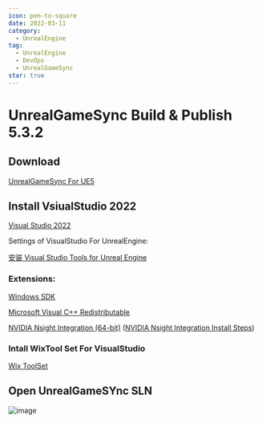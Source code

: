 ```yaml
---
icon: pen-to-square
date: 2022-03-11
category:
  - UnrealEngine
tag:
  - UnrealEngine
  - DevOps
  - UnrealGameSync
star: true
---
```


# UnrealGameSync Build & Publish 5.3.2

## Download
[UnrealGameSync For UE5](https://github.com/Jeffreytsai1004/UnrealGameSync)

## Install VsiualStudio 2022

[Visual Studio 2022](https://visualstudio.microsoft.com/zh-hans/downloads/)

Settings of VisualStudio For UnrealEngine:

[安装 Visual Studio Tools for Unreal Engine](https://learn.microsoft.com/zh-cn/visualstudio/gamedev/unreal/get-started/vs-tools-unreal-overview)

### Extensions:

[Windows SDK](https://go.microsoft.com/fwlink/?linkid=2261842)

[Microsoft Visual C++ Redistributable](https://aka.ms/vs/17/release/vc_redist.x64.exe)

[NVIDIA Nsight Integration (64-bit)](https://marketplace.visualstudio.com/items?itemName=NVIDIA.NvNsightToolsVSIntegration)  ([NVIDIA Nsight Integration Install Steps](https://developer.nvidia.com/gameworksdownload#?dn=nsight-visual-studio-edition-2024-1-0))

### Intall WixTool Set For VisualStudio

[Wix ToolSet](https://wixtoolset.org/docs/wix3/)

## Open UnrealGameSYnc SLN
![image](https://github.com/Jeffreytsai1004/Jeffreytsai1004.github.io/assets/109943015/97266ab2-7c49-48f5-b7f5-86d274e6e476)





